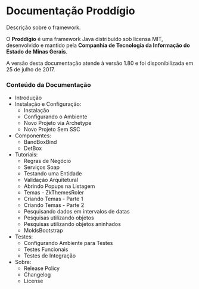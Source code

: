 # Documentação Proddígio

Descrição sobre o framework.

O **Proddígio** é uma framework Java distribuído sob licensa MIT, desenvolvido e mantido pela **Companhia de Tecnologia da Informação do Estado de Minas Gerais**.

A versão desta documentação atende à versão 1.80 e foi disponibilizada em 25 de julho de 2017.

### Conteúdo da Documentação

- Introdução
- Instalação e Configuração:
    - Instalação
    - Configurando o Ambiente
    - Novo Projeto via Archetype
    - Novo Projeto Sem SSC
- Componentes:
    - BandBoxBind
    - DetBox
- Tutoriais:
    - Regras de Negócio
    - Serviços Soap
    - Testando uma Entidade
    - Validação Arquitetural
    - Abrindo Popups na Listagem
    - Temas - ZkThemesRoler
    - Criando Temas - Parte 1
    - Criando Temas - Parte 2
    - Pesquisando dados em intervalos de datas
    - Pesquisas utilizando objetos
    - Pesquisas utilizando objetos aninhados
    - MoldsBootstrap
- Testes:
    - Configurando Ambiente para Testes
    - Testes Funcionais
    - Testes de Integração
- Sobre:
    - Release Policy
    - Changelog
    - License